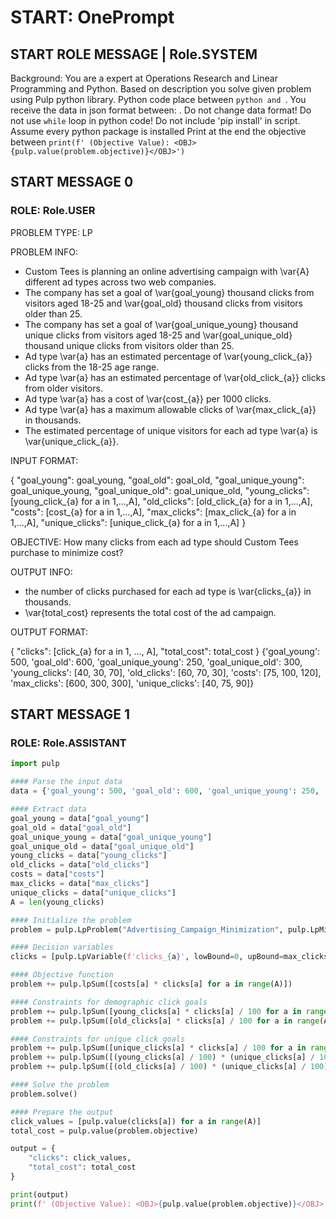 # START: OnePrompt 
## START ROLE MESSAGE | Role.SYSTEM 
Background: You are a expert at Operations Research and Linear Programming and Python. Based on description you solve given problem using Pulp python library. Python code place between ```python and ```. You receive the data in json format between: <DATA></DATA>. Do not change data format! Do not use `while` loop in python code! Do not include 'pip install' in script. Assume every python package is installed Print at the end the objective between <OBJ></OBJ> `print(f' (Objective Value): <OBJ>{pulp.value(problem.objective)}</OBJ>')`  
## START MESSAGE 0 
### ROLE: Role.USER
<DESCRIPTION>
PROBLEM TYPE: LP

PROBLEM INFO:

- Custom Tees is planning an online advertising campaign with \var{A} different ad types across two web companies.
- The company has set a goal of \var{goal_young} thousand clicks from visitors aged 18-25 and \var{goal_old} thousand clicks from visitors older than 25.
- The company has set a goal of \var{goal_unique_young} thousand unique clicks from visitors aged 18-25 and \var{goal_unique_old} thousand unique clicks from visitors older than 25.
- Ad type \var{a} has an estimated percentage of \var{young_click_{a}} clicks from the 18-25 age range.
- Ad type \var{a} has an estimated percentage of \var{old_click_{a}} clicks from older visitors.
- Ad type \var{a} has a cost of \var{cost_{a}} per 1000 clicks.
- Ad type \var{a} has a maximum allowable clicks of \var{max_click_{a}} in thousands.
- The estimated percentage of unique visitors for each ad type \var{a} is \var{unique_click_{a}}.

INPUT FORMAT: 

{
    "goal_young": goal_young,
    "goal_old": goal_old,
    "goal_unique_young": goal_unique_young,
    "goal_unique_old": goal_unique_old,
    "young_clicks": [young_click_{a} for a in 1,...,A],
    "old_clicks": [old_click_{a} for a in 1,...,A],
    "costs": [cost_{a} for a in 1,...,A],
    "max_clicks": [max_click_{a} for a in 1,...,A],
    "unique_clicks": [unique_click_{a} for a in 1,...,A]
}

OBJECTIVE: How many clicks from each ad type should Custom Tees purchase to minimize cost?

OUTPUT INFO:

- the number of clicks purchased for each ad type is \var{clicks_{a}} in thousands.
- \var{total_cost} represents the total cost of the ad campaign.

OUTPUT FORMAT:

{
    "clicks": [click_{a} for a in 1, ..., A],
    "total_cost": total_cost
}
</DESCRIPTION>
<DATA>
{'goal_young': 500, 'goal_old': 600, 'goal_unique_young': 250, 'goal_unique_old': 300, 'young_clicks': [40, 30, 70], 'old_clicks': [60, 70, 30], 'costs': [75, 100, 120], 'max_clicks': [600, 300, 300], 'unique_clicks': [40, 75, 90]}</DATA>


## START MESSAGE 1 
### ROLE: Role.ASSISTANT
```python
import pulp

#### Parse the input data
data = {'goal_young': 500, 'goal_old': 600, 'goal_unique_young': 250, 'goal_unique_old': 300, 'young_clicks': [40, 30, 70], 'old_clicks': [60, 70, 30], 'costs': [75, 100, 120], 'max_clicks': [600, 300, 300], 'unique_clicks': [40, 75, 90]}

#### Extract data
goal_young = data["goal_young"]
goal_old = data["goal_old"]
goal_unique_young = data["goal_unique_young"]
goal_unique_old = data["goal_unique_old"]
young_clicks = data["young_clicks"]
old_clicks = data["old_clicks"]
costs = data["costs"]
max_clicks = data["max_clicks"]
unique_clicks = data["unique_clicks"]
A = len(young_clicks)

#### Initialize the problem
problem = pulp.LpProblem("Advertising_Campaign_Minimization", pulp.LpMinimize)

#### Decision variables
clicks = [pulp.LpVariable(f'clicks_{a}', lowBound=0, upBound=max_clicks[a], cat='Continuous') for a in range(A)]

#### Objective function
problem += pulp.lpSum([costs[a] * clicks[a] for a in range(A)])

#### Constraints for demographic click goals
problem += pulp.lpSum([young_clicks[a] * clicks[a] / 100 for a in range(A)]) >= goal_young, "YoungClicksGoal"
problem += pulp.lpSum([old_clicks[a] * clicks[a] / 100 for a in range(A)]) >= goal_old, "OldClicksGoal"

#### Constraints for unique click goals
problem += pulp.lpSum([unique_clicks[a] * clicks[a] / 100 for a in range(A)]) >= goal_unique_young + goal_unique_old, "UniqueClicksGoal"
problem += pulp.lpSum([(young_clicks[a] / 100) * (unique_clicks[a] / 100) * clicks[a] for a in range(A)]) >= goal_unique_young, "UniqueYoungClicksGoal"
problem += pulp.lpSum([(old_clicks[a] / 100) * (unique_clicks[a] / 100) * clicks[a] for a in range(A)]) >= goal_unique_old, "UniqueOldClicksGoal"

#### Solve the problem
problem.solve()

#### Prepare the output
click_values = [pulp.value(clicks[a]) for a in range(A)]
total_cost = pulp.value(problem.objective)

output = {
    "clicks": click_values,
    "total_cost": total_cost
}

print(output)
print(f' (Objective Value): <OBJ>{pulp.value(problem.objective)}</OBJ>')
```


